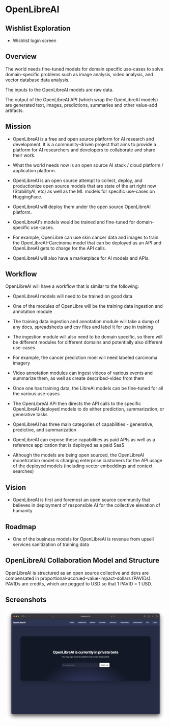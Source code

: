 # OpenLibreAI


## Wishlist Exploration

- Wishlist login screen 

## Overview

The world needs fine-tuned models for domain specific use-cases to solve domain-specific problems such as image analysis, video analysis, and vector database data analysis.

The inputs to the OpenLibreAI models are raw data.

The output of the OpenLibreAI API (which wrap the OpenLibreAI models) are generated text, images, predictions, summaries and other value-add artifacts.

## Mission

- OpenLibreAI is a free and open source platform for AI research and development. It is a community-driven project that aims to provide a platform for AI researchers and developers to collaborate and share their work. 

- What the world needs now is an open source AI stack / cloud platform / application platform.

- OpenLibreAI is an open source attempt to collect, deploy, and productionize open source models that are state of the art right now (StabilityAI, etc) as well as the ML models for specific use-cases on HuggingFace. 

- OpenLibreAI will deploy them under the open source OpenLibreAI platform.

- OpenLibreAI's models would be trained and fine-tuned for domain-specific use-cases.

- For example, OpenLibre can use skin cancer data and images to train the OpenLibreAI-Carcinoma model that can be deployed as an API and OpenLibreAI gets to charge for the API calls.

- OpenLibreAI will also have a marketplace for AI models and APIs.

## Workflow

OpenLibreAI will have a workflow that is similar to the following:

- OpenLibreAI models will need to be trained on good data

- One of the modules of OpenLibre will be the training data ingestion and annotation module

- The training data ingestion and annotation module will take a dump of any docs, spreadsheets and csv files and label it for use in training

- The ingestion module will also need to be domain specific, so there will be different modules for different domains and potentially also different use-cases

- For example, the cancer prediction moel will need labeled carcinoma imagery

- Video annotation modules can ingest videos of various events and summarize them, as well as create described-video from them

- Once one has training data, the LibreAI models can be fine-tuned for all the various use-cases

- The OpenLibreAI APi then directs the API calls to the specific OpenLibreAI deployed models to do either prediction, summarization, or generative tasks

- OpenLibreAI has three main categories of capabilities - generative, predictive, and summarization

- OpenLibreAI can expose these capabilities as paid APIs as well as a reference application that is deployed as a paid SaaS

- Although the models are being open sourced, the OpenLibreAI monetization model is charging enterprise customers for the API usage of the deployed models (including vector embeddings and context searches)


## Vision 
- OpenLibreAI is first and foremost an open source community that believes in deployment of responsible AI for the collective elevation of humanity

## Roadmap 

- One of the business models for OpenLibreAI is revenue from upsell services sanitization of training data


## OpenLibreAI Collaboration Model and Structure


OpenLibreAI is structured as an open source collective and devs are compensated in proportional-accrued-value-impact-dollars (PAVIDs). PAVIDs are credits, which are pegged to USD so that 1 PAVID = 1 USD.



## Screenshots

<img width="800" alt="screenshot" src="https://raw.githubusercontent.com/OpenLibreAI/OpenLibreStudio/develop/screenshots/screenshot_3.png">





